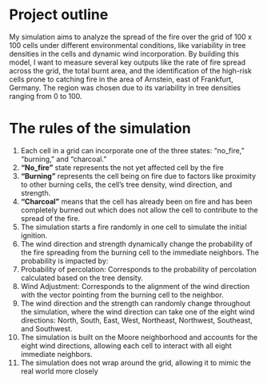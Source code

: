 
# Project outline

My simulation aims to analyze the spread of the fire over the grid of 100 x 100 cells under different environmental conditions, like variability in tree densities in the cells and dynamic wind incorporation. By building this model, I want to measure several key outputs like the rate of fire spread across the grid, the total burnt area, and the identification of the high-risk cells prone to catching fire in the area of Arnstein, east of Frankfurt, Germany. The region was chosen due to its variability in tree densities ranging from 0 to 100. 


# The rules of the simulation
1. Each cell in a grid can incorporate one of the three states: “no_fire,” “burning,” and “charcoal.”
2. **“No_fire”** state represents the not yet affected cell by the fire
3. **“Burning”** represents the cell being on fire due to factors like proximity to other burning cells, the cell’s tree density, wind direction, and strength.
4. **“Charcoal”** means that the cell has already been on fire and has been completely burned out which does not allow the cell to contribute to the spread of the fire. 
5. The simulation starts a fire randomly in one cell to simulate the initial ignition. 
6. The wind direction and strength dynamically change the probability of the fire spreading from the burning cell to the immediate neighbors. The probability is impacted by:
7. Probability of percolation: Corresponds to the probability of percolation calculated based on the tree density.
8. Wind Adjustment: Corresponds to the alignment of the wind direction with the vector pointing from the burning cell to the neighbor. 
9. The wind direction and the strength can randomly change throughout the simulation, where the wind direction can take one of the eight wind directions: North, South, East, West, Northeast, Northwest, Southeast, and Southwest. 
10. The simulation is built on the Moore neighborhood and accounts for the eight wind directions, allowing each cell to interact with all eight immediate neighbors. 
11. The simulation does not wrap around the grid, allowing it to mimic the real world more closely
